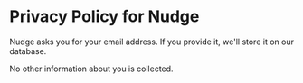 # Privacy Policy for Nudge

Nudge asks you for your email address. If you provide it, we'll store it on our database.

No other information about you is collected.
